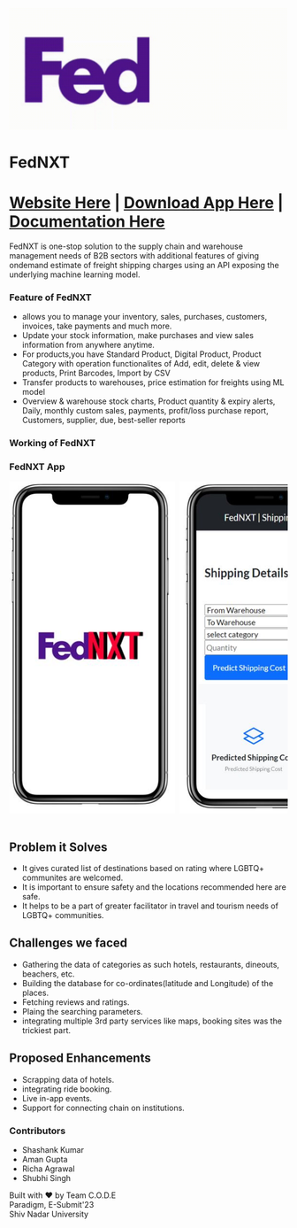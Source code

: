 ![](./Image-Assets/image1.gif)
# FedNXT
# [Website Here](https://drive.google.com/file/d/11wZ_09a3Q_Dx0UdZoB4NDb7GwuoueZkc/view?usp=share_link) | [Download App Here](https://drive.google.com/file/d/11wZ_09a3Q_Dx0UdZoB4NDb7GwuoueZkc/view?usp=share_link) | [Documentation Here](https://drive.google.com/file/d/11wZ_09a3Q_Dx0UdZoB4NDb7GwuoueZkc/view?usp=share_link)
FedNXT is one-stop solution to the supply chain and warehouse management needs of B2B sectors with additional features of giving ondemand estimate of freight shipping charges using an API exposing the underlying machine learning model.


### Feature of FedNXT
- allows you to manage your inventory, sales, purchases, customers, invoices, take payments and much more.
- Update your stock information, make purchases and view sales information from anywhere anytime. 
- For products,you have Standard Product, Digital Product, Product Category with operation functionalites of Add, edit, delete & view products, Print Barcodes, Import by CSV
- Transfer products to warehouses, price estimation for freights using ML model
- Overview & warehouse stock charts, Product quantity & expiry alerts, Daily, monthly custom sales, payments, profit/loss purchase report, Customers, supplier, due, best-seller reports

### Working of FedNXT

### FedNXT App 
<pre>
<img src="./images/img1.jpg" alt="1" width="300" height="600" /> <img src="./images/img2.jpg" alt="1" width="300" height="600" /> <img src="./images/img3.jpg" alt="1" width="300" height="600" /> <img src="./images/img11.jpg" alt="1" width="300" height="600" /> <img src="./images/img4.jpg" alt="1" width="300" height="600" /> <img src="./images/img5.jpg" alt="1"
	 width="300" height="600" /> <img src="./images/img6.jpg" alt="1"
	 width="300" height="600" /> <img src="./images/img7.jpg" alt="1"
	 width="300" height="600" />

</pre>

## Problem it Solves

- It gives curated list of destinations based on rating where LGBTQ+ communites are welcomed.
- It is important to ensure safety and the locations recommended here are safe.
- It helps to be a part of greater facilitator in travel and tourism needs of LGBTQ+ communities.

## Challenges we faced

- Gathering the data of categories as such hotels, restaurants, dineouts, beachers, etc.
- Building the database for co-ordinates(latitude and Longitude) of the places.
- Fetching reviews and ratings.
- Plaing the searching parameters.
- integrating multiple 3rd party services like maps, booking sites was the trickiest part.

## Proposed Enhancements
- Scrapping data of hotels.
- integrating ride booking.
- Live in-app events.
- Support for connecting chain on institutions.

### Contributors
- Shashank Kumar
- Aman Gupta
- Richa Agrawal
- Shubhi Singh

Built with ❤️ by Team C.O.D.E<br>
Paradigm, E-Submit'23<br>
Shiv Nadar University
